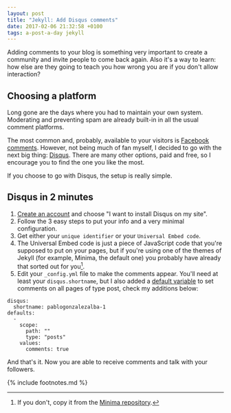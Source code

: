 ```yaml
---
layout: post
title: "Jekyll: Add Disqus comments"
date: 2017-02-06 21:32:58 +0100
tags: a-post-a-day jekyll
---
```


Adding comments to your blog is something very important to create a community and invite people to come back again. Also it's a way to learn: how else are they going to teach you how wrong you are if you don't allow interaction?

## Choosing a platform

Long gone are the days where you had to maintain your own system. Moderating and preventing spam are already built-in in all the usual comment platforms.

The most common and, probably, available to your visitors is [Facebook comments](https://developers.facebook.com/docs/plugins/comments/). However, not being much of fan myself, I decided to go with the next big thing: [Disqus](https://disqus.com/). There are many other options, paid and free, so I encourage you to find the one you like the most.

If you choose to go with Disqus, the setup is really simple.

## Disqus in 2 minutes

1. [Create an account](https://disqus.com/profile/signup) and choose "I want to install Disqus on my site".
2. Follow the 3 easy steps to put your info and a very minimal configuration.
3. Get either your `unique identifier` or your `Universal Embed code`.
4. The Universal Embed code is just a piece of JavaScript code that you're supposed to put on your pages, but if you're using one of the themes of Jekyll (for example, Minima, the default one) you probably have already that sorted out for you[^1].
5. Edit your `_config.yml` file to make the comments appear. You'll need at least your `disqus.shortname`, but I also added a [default variable](https://jekyllrb.com/docs/configuration/#front-matter-defaults) to set comments on all pages of type post, check my additions below:

```
disqus:
  shortname: pablogonzalezalba-1
defaults:
  -
    scope:
      path: ""
      type: "posts"
    values:
      comments: true
```

And that's it. Now you are able to receive comments and talk with your followers.

{% include footnotes.md %}

[^1]: If you don't, copy it from the [Minima repository](https://github.com/jekyll/minima/blob/master/_includes/disqus_comments.html).
